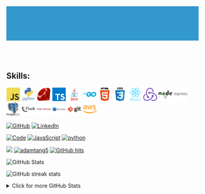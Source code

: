 <div align="left">
  <img src="./animated-text.gif" alt="Hi there! I'm Adam Tang." title="Hi there! I'm Adam Tang."/>
</div>
<br />
<br />

<p align="left" style="display: flex; flex-direction: column; justify-content: center; align-items: center;">
  <h2>Skills: </h2>
  <p>
    <img src="https://raw.githubusercontent.com/devicons/devicon/v2.15.1/icons/javascript/javascript-original.svg" width="36" height="36" alt="Javascript" title="Javascript" />
    <img src="https://raw.githubusercontent.com/devicons/devicon/v2.15.1/icons/python/python-original-wordmark.svg" width="36" height="36" alt="Python" title="Python" />
    <img src="https://raw.githubusercontent.com/devicons/devicon/v2.15.1/icons/ruby/ruby-original.svg" width="36" height="36" alt="Ruby" title="Ruby" />
    <img src="https://raw.githubusercontent.com/devicons/devicon/v2.15.1/icons/typescript/typescript-original.svg" width="36" height="36" alt="TypeScript" title="TypeScript" />
    <img src="https://raw.githubusercontent.com/devicons/devicon/v2.15.1/icons/java/java-original-wordmark.svg" width="36" height="36" alt="Java" title="Java" />
    <img src="https://raw.githubusercontent.com/devicons/devicon/v2.15.1/icons/go/go-original-wordmark.svg" width="36" height="36" alt="Go" title="Go" />
    <img src="https://raw.githubusercontent.com/devicons/devicon/v2.15.1/icons/html5/html5-original-wordmark.svg" width="36" height="36" alt="HTML5" title="HTML5" />
    <img src="https://raw.githubusercontent.com/devicons/devicon/v2.15.1/icons/css3/css3-original-wordmark.svg" width="36" height="36" alt="CSS3" title="CSS3" />
    <img src="https://raw.githubusercontent.com/devicons/devicon/v2.15.1/icons/react/react-original-wordmark.svg" width="36" height="36" alt="React" title="React" />
    <img src="https://raw.githubusercontent.com/devicons/devicon/v2.15.1/icons/redux/redux-original.svg" width="36" height="36" alt="Redux" title="Redux" />
    <img src="https://raw.githubusercontent.com/devicons/devicon/v2.15.1/icons/nodejs/nodejs-original-wordmark.svg" width="36" height="36" alt="NodeJS" title="NodeJS" />
    <img src="https://raw.githubusercontent.com/devicons/devicon/v2.15.1/icons/express/express-original-wordmark.svg" width="36" height="36" alt="Express" title="Express" />
    <img src="https://raw.githubusercontent.com/devicons/devicon/v2.15.1/icons/postgresql/postgresql-original-wordmark.svg" width="36" height="36" alt="PostgreSQL" title="PostgreSQL" />
    <img src="https://raw.githubusercontent.com/devicons/devicon/v2.15.1/icons/flask/flask-original-wordmark.svg" width="36" height="36" alt="Flask" title="Flask" />
    <img src="https://raw.githubusercontent.com/devicons/devicon/v2.15.1/icons/sqlalchemy/sqlalchemy-original-wordmark.svg" width="36" height="36" alt="SQLAlchemy" title="SQLAlchemy" />
    <img src="https://raw.githubusercontent.com/devicons/devicon/v2.15.1/icons/sequelize/sequelize-original-wordmark.svg" width="36" height="36" alt="Sequelize" title="Sequelize" />
    <img src="https://raw.githubusercontent.com/devicons/devicon/v2.15.1/icons/git/git-original-wordmark.svg" width="36" height="36" alt="Git" title="Git" />
    <img src="https://raw.githubusercontent.com/devicons/devicon/v2.15.1/icons/amazonwebservices/amazonwebservices-plain-wordmark.svg" width="36" height="36" alt="AWS" title="AWS" />
  </p>
</p>

<p align="left">
  <a href="https://github.com/adamtang5" target="_blank"><img alt="GitHub" src="https://img.shields.io/badge/-@adamtang5-181717?style=flat-square&logo=GitHub&logoColor=white"></a>
  <a href="https://www.linkedin.com/in/adamtangx" target="_blank"><img alt="LinkedIn" src="https://img.shields.io/badge/-LinkedIn-0077B5?style=flat-square&logo=Linkedin&logoColor=white"></a>
</p>

<p align="left">
  <a href="https://github.com/adamtang5?tab=repositories" target="_blank"><img alt="Code" src="https://img.shields.io/badge/-code-000000?style=flat-square&logo=Plex&logoColor=white"></a>
  <a href="https://github.com/adamtang5?tab=repositories&language=javascript" target="_blank"><img alt="JavaScript" src="https://img.shields.io/badge/-JavaScript-000000?style=flat-square&logo=JavaScript&logoColor=F5DA60"></a>
  <a href="https://github.com/adamtang5?tab=repositories&language=python" target="_blank"><img alt="python" src="https://img.shields.io/badge/-python-3776AB?style=flat-square&logo=Python&logoColor=white"></a>
  <!-- <a href="https://github.com/adamtang5?tab=repositories&language=java" target="_blank"><img alt="Java" src="https://img.shields.io/badge/Java-ED8B00?style=flat-square&logo=openjdk&logoColor=white"></a> -->
</p>

<p align="left">
  <a href="https://github.com/adamtang5?tab=followers" target="_blank"><img src="https://img.shields.io/github/followers/adamtang5?logo=github&style=flat-square&color=0891b2&labelColor=1c1917" /></a>
  <!-- <a href="https://gpvc.arturio.dev/adamtang5" target="_blank"><img alt="Profile views" src="https://gpvc.arturio.dev/adamtang5?label=Profile%20views&style=flat-square&color=red"></a> -->
  <a href="https://github.com/adamtang5" target="_blank"><img alt="adamtang5" src="https://badges.pufler.dev/visits/adamtang5/adamtang5?logo=GitHub&label=visits&color=success&logoColor=white&style=flat-square"/></a>
  <a href="https://github.com/adamtang5/adamtang5" target="_blank"><img alt="GitHub hits" src="https://img.shields.io/github/last-commit/adamtang5/adamtang5?label=profile%20updated&style=flat-square"></a>
</p>

<p align="left">
  <img alt = "GitHub Stats" src="https://github-readme-stats.vercel.app/api?username=adamtang5&show_icons=true&hide=issues&icon_color=000000&hide_border=true&title_color=5391FE&text_color=555">
  <br />
</p>

<div align="left">

![GitHub streak stats](https://github-readme-streak-stats.herokuapp.com/?user=adamtang5)
</div>

<details>
<summary>Click for more GitHub Stats</summary>
<div align="left">
<img alt = "Top Language" src="https://github-readme-stats.vercel.app/api/top-langs/?username=adamtang5&hide=html,&hide_border=true&title_color=5391FE&text_color=555">
</div>

<div align="left">

[![trophy](https://github-profile-trophy.vercel.app/?username=adamtang5)](https://github.com/ryo-ma/github-profile-trophy)
</div>


<!-- <div align="left">

![GitHub metrics](https://metrics.lecoq.io/adamtang5)
</div> -->

<!-- <div align="left">

![GitHub Activity Graph](https://activity-graph.herokuapp.com/graph?username=adamtang5)
</div> -->


</details>
